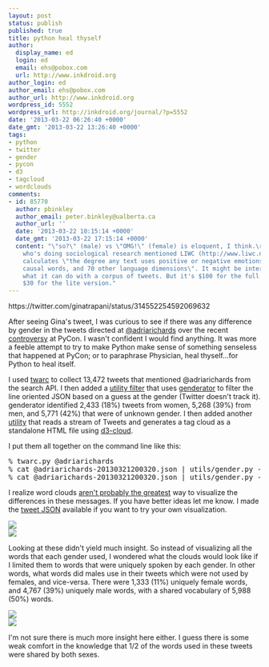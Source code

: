 ```yaml
---
layout: post
status: publish
published: true
title: python heal thyself
author:
  display_name: ed
  login: ed
  email: ehs@pobox.com
  url: http://www.inkdroid.org
author_login: ed
author_email: ehs@pobox.com
author_url: http://www.inkdroid.org
wordpress_id: 5552
wordpress_url: http://inkdroid.org/journal/?p=5552
date: '2013-03-22 06:26:40 +0000'
date_gmt: '2013-03-22 13:26:40 +0000'
tags:
- python
- twitter
- gender
- pycon
- d3
- tagcloud
- wordclouds
comments:
- id: 85770
  author: pbinkley
  author_email: peter.binkley@ualberta.ca
  author_url: ''
  date: '2013-03-22 10:15:14 +0000'
  date_gmt: '2013-03-22 17:15:14 +0000'
  content: "\"so?\" (male) vs \"OMG!\" (female) is eloquent, I think.\r\n\r\nA friend
    who's doing sociological research mentioned LIWC (http://www.liwc.net/), which
    calculates \"the degree any text uses positive or negative emotions, self-references,
    causal words, and 70 other language dimensions\". It might be interesting to see
    what it can do with a corpus of tweets. But it's $100 for the full version and
    $30 for the lite version."
---
```

<p>https://twitter.com/ginatrapani/status/314552254592069632</p>
<p>After seeing Gina's tweet, I was curious to see if there was any difference by gender in the tweets directed at <a href="http://twitter.com/adriarichards">@adriarichards</a> over the recent <a href="https://news.ycombinator.com/item?id=5391667">controversy</a> at PyCon. I wasn't confident I would find anything. It was more a feeble attempt to try to make Python make sense of something senseless that happened at PyCon; or to paraphrase Physician, heal thyself...for Python to heal itself.</p>
<p>I used <a href="http://github.com/edsu/twarc">twarc</a> to collect 13,472 tweets that mentioned @adriarichards from the search API. I then added a <a href="https://github.com/edsu/twarc/blob/master/utils/gender.py">utility filter</a> that uses <a href="https://github.com/bmuller/genderator">genderator</a> to filter the line oriented JSON based on a guess at the gender (Twitter doesn't track it). genderator identified 2,433 (18%) tweets from women, 5,268 (39%) from men, and 5,771 (42%) that were of unknown gender. I then added another <a href="https://github.com/edsu/twarc/blob/master/utils/wordcloud.py">utility</a> that reads a stream of Tweets and generates a tag cloud as a standalone HTML file using <a href="https://github.com/jasondavies/d3-cloud">d3-cloud</a>.</p>
<p>I put them all together on the command line like this:</p>
<pre>
% twarc.py @adriarichards
% cat @adriarichards-20130321200320.json | utils/gender.py --gender male | utils/wordcloud.py > male.html
% cat @adriarichards-20130321200320.json | utils/gender.py --gender female | utils/wordcloud.py > female.html
</pre>
<p>I realize word clouds <a href="http://www.niemanlab.org/2011/10/word-clouds-considered-harmful/">aren't probably the greatest</a> way to visualize the differences in these messages. If you have better ideas let me know. I made the <a href="http://inkdroid.org/data/adriarichards.json.gz" rel="nofollow">tweet JSON</a> available if you want to try your own visualization.</p>
<p><a href="http://inkdroid.org/data/adriarichards-male.html"><img src="http://inkdroid.org/images/adriarichards-male.png"/></a><br />
<a href="http://inkdroid.org/data/adriarichards-female.html"><img src="http://inkdroid.org/images/adriarichards-female.png"/></a></p>
<p>Looking at these didn't yield much insight. So instead of visualizing all the words that each gender used, I wondered what the clouds would look like if I limited them to words that were uniquely spoken by each gender. In other words, what words did males use in their tweets which were not used by females, and vice-versa. There were 1,333 (11%) uniquely female words, and 4,767 (39%) uniquely male words, with a shared vocabulary of 5,988 (50%) words. </p>
<p><a href="http://inkdroid.org/data/adriarichards-male-unique.html"><img src="http://inkdroid.org/images/adriarichards-male-unique.png"/></a><br />
<a href="http://inkdroid.org/data/adriarichards-female.html"><img src="http://inkdroid.org/images/adriarichards-female-unique.png"/></a></p>
<p>I'm not sure there is much more insight here either. I guess there is some weak comfort in the knowledge that 1/2 of the words used in these tweets were shared by both sexes.</p>
